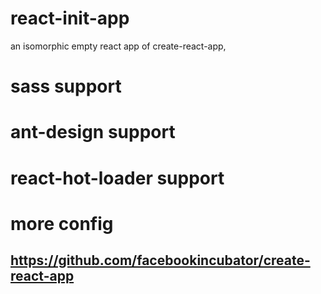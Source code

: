 # react-init-app
an isomorphic empty react app of create-react-app,
# sass support
# ant-design support
# react-hot-loader support
# more config
## https://github.com/facebookincubator/create-react-app
